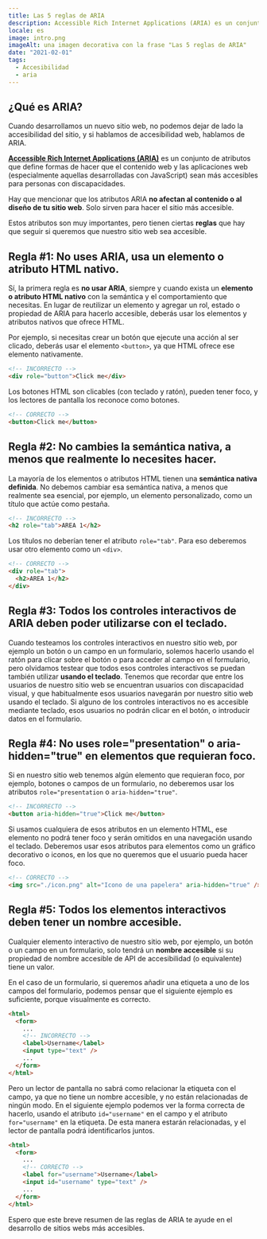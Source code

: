 ```yaml
---
title: Las 5 reglas de ARIA
description: Accessible Rich Internet Applications (ARIA) es un conjunto de atributos que definen formas de hacer que el contenido web y las aplicaciones web (especialmente aquellas desarrolladas con JavaScript) sean más accesibles para personas con discapacidades.
locale: es
image: intro.png
imageAlt: una imagen decorativa con la frase "Las 5 reglas de ARIA"
date: "2021-02-01"
tags:
  - Accesibilidad
  - aria
---
```


## ¿Qué es ARIA?

Cuando desarrollamos un nuevo sitio web, no podemos dejar de lado la accesibilidad del sitio, y si hablamos de accesibilidad web, hablamos de ARIA.

[**Accessible Rich Internet Applications (ARIA)**](https://www.w3.org/WAI/standards-guidelines/aria/) es un conjunto de atributos que define formas de hacer que el contenido web y las aplicaciones web (especialmente aquellas desarrolladas con JavaScript) sean más accesibles para personas con discapacidades.

Hay que mencionar que los atributos ARIA **no afectan al contenido o al diseño de tu sitio web**. Solo sirven para hacer el sitio más accesible.

Estos atributos son muy importantes, pero tienen ciertas **reglas** que hay que seguir si queremos que nuestro sitio web sea accesible.

## Regla #1: No uses ARIA, usa un elemento o atributo HTML nativo.

Sí, la primera regla es **no usar ARIA**, siempre y cuando exista un **elemento o atributo HTML nativo** con la semántica y el comportamiento que necesitas.
En lugar de reutilizar un elemento y agregar un rol, estado o propiedad de ARIA para hacerlo accesible, deberás usar los elementos y atributos nativos que ofrece HTML.

Por ejemplo, si necesitas crear un botón que ejecute una acción al ser clicado, deberás usar el elemento `<button>`, ya que HTML ofrece ese elemento nativamente.

```html
<!-- INCORRECTO -->
<div role="button">Click me</div>
```

Los botones HTML son clicables (con teclado y ratón), pueden tener foco, y los lectores de pantalla los reconoce como botones.

```html
<!-- CORRECTO -->
<button>Click me</button>
```

## Regla #2: No cambies la semántica nativa, a menos que realmente lo necesites hacer.

La mayoría de los elementos o atributos HTML tienen una **semántica nativa definida**. No debemos cambiar esa semántica nativa, a menos que realmente sea esencial, por ejemplo, un elemento personalizado, como un título que actúe como pestaña.

```html
<!-- INCORRECTO -->
<h2 role="tab">AREA 1</h2>
```

Los títulos no deberían tener el atributo `role="tab"`. Para eso deberemos usar otro elemento como un `<div>`.

```html
<!-- CORRECTO -->
<div role="tab">
  <h2>AREA 1</h2>
</div>
```

## Regla #3: Todos los controles interactivos de ARIA deben poder utilizarse con el teclado.

Cuando testeamos los controles interactivos en nuestro sitio web, por ejemplo un botón o un campo en un formulario, solemos hacerlo usando el ratón para clicar sobre el botón o para acceder al campo en el formulario, pero olvidamos testear que todos esos controles interactivos se puedan también utilizar **usando el teclado**.
Tenemos que recordar que entre los usuarios de nuestro sitio web se encuentran usuarios con discapacidad visual, y que habitualmente esos usuarios navegarán por nuestro sitio web usando el teclado.
Si alguno de los controles interactivos no es accesible mediante teclado, esos usuarios no podrán clicar en el botón, o introducir datos en el formulario.

## Regla #4: No uses role="presentation" o aria-hidden="true" en elementos que requieran foco.

Si en nuestro sitio web tenemos algún elemento que requieran foco, por ejemplo, botones o campos de un formulario, no deberemos usar los atributos `role="presentation` o `aria-hidden="true"`.

```html
<!-- INCORRECTO -->
<button aria-hidden="true">Click me</button>
```

Si usamos cualquiera de esos atributos en un elemento HTML, ese elemento no podrá tener foco y serán omitidos en una navegación usando el teclado.
Deberemos usar esos atributos para elementos como un gráfico decorativo o iconos, en los que no queremos que el usuario pueda hacer foco.

```html
<!-- CORRECTO -->
<img src="./icon.png" alt="Icono de una papelera" aria-hidden="true" />
```

## Regla #5: Todos los elementos interactivos deben tener un nombre accesible.

Cualquier elemento interactivo de nuestro sitio web, por ejemplo, un botón o un campo en un formulario, solo tendrá un **nombre accesible** si su propiedad de nombre accesible de API de accesibilidad (o equivalente) tiene un valor.

En el caso de un formulario, si queremos añadir una etiqueta a uno de los campos del formulario, podemos pensar que el siguiente ejemplo es suficiente, porque visualmente es correcto.

```html
<html>
  <form>
    ...
    <!-- INCORRECTO -->
    <label>Username</label>
    <input type="text" />
    ...
  </form>
</html>
```

Pero un lector de pantalla no sabrá como relacionar la etiqueta con el campo, ya que no tiene un nombre accesible, y no están relacionadas de ningún modo. En el siguiente ejemplo podemos ver la forma correcta de hacerlo, usando el atributo `id="username"` en el campo y el atributo `for="username"` en la etiqueta. De esta manera estarán relacionadas, y el lector de pantalla podrá identificarlos juntos.

```html
<html>
  <form>
    ...
    <!-- CORRECTO -->
    <label for="username">Username</label>
    <input id="username" type="text" />
    ...
  </form>
</html>
```

Espero que este breve resumen de las reglas de ARIA te ayude en el desarrollo de sitios webs más accesibles.
